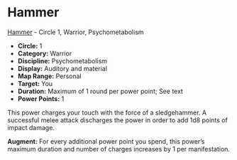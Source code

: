 # Hammer

[Hammer](/Psionics/H/Hammer.md) - Circle 1, Warrior, Psychometabolism

- **Circle:** 1
- **Category:** Warrior
- **Discipline:** Psychometabolism
- **Display:** Auditory and material
- **Map Range:** Personal
- **Target:** You
- **Duration:** Maximum of 1 round per power point; See text
- **Power Points:** 1

This power charges your touch with the force of a sledgehammer. A successful melee attack discharges the power in order to add 1d8 points of impact damage.

**Augment:** For every additional power point you spend, this power’s maximum duration and number of charges increases by 1 per manifestation.
